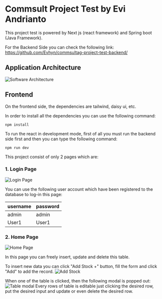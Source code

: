 # Commsult Project Test by Evi Andrianto

This project test is powered by Next js (react framework) and Spring boot (Java Framework).

For the Backend Side you can check the following link:
https://github.com/Evhyn/commsultag-project-test-backend/

## Application Architecture

![Software Architecture](https://i.ibb.co/12NV8DQ/Architecture.png)


## Frontend

On the frontend side, the dependencies are tailwind, daisy ui, etc.

In order to install all the dependencies you can use the following command:

```
npm install
```


To run the react in development mode, first of all you must run the backend side first and then you can type the following command:
```
npm run dev
```

This project consist of only 2 pages which are:

### 1. Login Page

![Login Page](https://i.ibb.co/jR1cjrh/Login.jpg)

You can use the following user account which have been registered to the database to log-in this page:

|username|password|
|----|-----|
|admin|admin|
|User1|User1|







### 2. Home Page

![Home Page](https://i.ibb.co/StBj18q/Tble.jpg)



In this page you can freely insert, update and delete this table.

To insert new data you can click "Add Stock +" button, fill the form and click "Add" to add the record.
![Add Stock](https://i.ibb.co/5MkyQf3/add-Stock.jpg)


When one of the table is clicked, then the following modal is popped out:
![Table modal](https://i.ibb.co/HHw6zD1/MOdals.jpg)
Every rows of table is editable just clicking the desired row, put the desired input and update or even delete the desired row.

